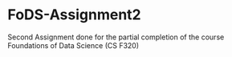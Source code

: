 # FoDS-Assignment2
Second Assignment done for the partial completion of the course Foundations of Data Science (CS F320)
